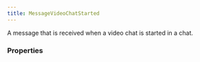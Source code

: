 ```yaml
---
title: MessageVideoChatStarted
---
```


A message that is received when a video chat is started in a chat.

### Properties



